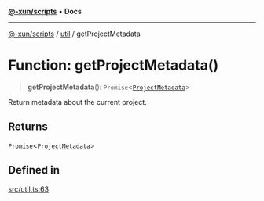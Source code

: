 [**@-xun/scripts**](../../README.md) • **Docs**

***

[@-xun/scripts](../../README.md) / [util](../README.md) / getProjectMetadata

# Function: getProjectMetadata()

> **getProjectMetadata**(): `Promise`\<[`ProjectMetadata`](../type-aliases/ProjectMetadata.md)\>

Return metadata about the current project.

## Returns

`Promise`\<[`ProjectMetadata`](../type-aliases/ProjectMetadata.md)\>

## Defined in

[src/util.ts:63](https://github.com/Xunnamius/xscripts/blob/b57a6be3f30c8c0a2692b256135acbd661d0e92b/src/util.ts#L63)
